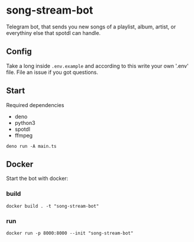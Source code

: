 # song-stream-bot

Telegram bot, that sends you new songs of a playlist, album, artist, or
everythiny else that spotdl can handle.

## Config

Take a long inside `.env.example` and according to this write your own '.env'
file. File an issue if you got questions.

## Start

Required dependencies

- deno
- python3
- spotdl
- ffmpeg

```
deno run -A main.ts
```

## Docker

Start the bot with docker:

### build

```
docker build . -t "song-stream-bot"
```

### run

```
docker run -p 8000:8000 --init "song-stream-bot"
```
